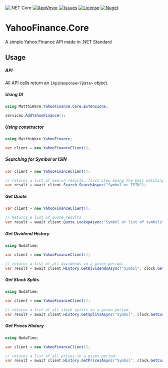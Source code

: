 ![.NET Core](https://github.com/MatthiWare/YahooFinance.Core/workflows/.NET%20Core/badge.svg)
[![AppVeyor](https://ci.appveyor.com/api/projects/status/8a3r5c9rxot4ixed?svg=true)](https://ci.appveyor.com/project/Matthiee/yahoofinance-core)
[![Issues](https://img.shields.io/github/issues/MatthiWare/YahooFinance.Core.svg)](https://github.com/MatthiWare/YahooFinance.Core/issues)
[![License](https://img.shields.io/badge/License-AGPL%20v3-blue.svg)](https://tldrlegal.com/license/apache-license-2.0-(apache-2.0))
[![Nuget](https://buildstats.info/nuget/MatthiWare.YahooFinance)](https://www.nuget.org/packages/MatthiWare.YahooFinance)


# YahooFinance.Core
A simple Yahoo Finance API made in .NET Standard

## Usage

##### API

All API calls return an ```IApiResponse<TData>``` object.

##### Using DI

```csharp
using MatthiWare.YahooFinance.Core.Extensions;

services.AddYahooFinance();
```

##### Using constructor

```csharp
using MatthiWare.YahooFinance;

var client = new YahooFinanceClient();
```

##### Searching for Symbol or ISIN

```csharp
var client = new YahooFinanceClient();

// returns a list of search results, first item being the best matching.
var result = await client.Search.SearchAsync("Symbol or ISIN");
```

##### Get Quote

```csharp
var client = new YahooFinanceClient();

// Returns a list of quote results
var result = await client.Quote.LookupAsync("Symbol or list of symbols");
```

##### Get Dividend History

```csharp
using NodaTime;

var client = new YahooFinanceClient();

// returns a list of all dividends in a given period.
var result = await client.History.GetDividendsAsync("Symbol", clock.GetCurrentInstant().Minus(Duration.FromDays(365)), clock.GetCurrentInstant());
```

##### Get Stock Splits

```csharp
using NodaTime;

var client = new YahooFinanceClient();

// returns a list of all stock splits in a given period.
var result = await client.History.GetSplitsAsync("Symbol", clock.GetCurrentInstant().Minus(Duration.FromDays(365)), clock.GetCurrentInstant());
```

##### Get Prices History

```csharp
using NodaTime;

var client = new YahooFinanceClient();

// returns a list of all prices in a given period.
var result = await client.History.GetPricesAsync("Symbol", clock.GetCurrentInstant().Minus(Duration.FromDays(365)), clock.GetCurrentInstant());
```
